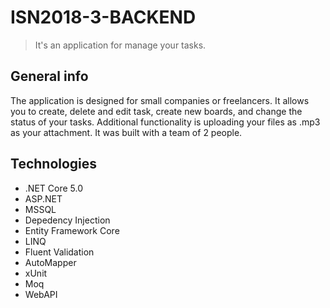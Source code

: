 # ISN2018-3-BACKEND

> It's an application for manage your tasks.

## General info

The application is designed for small companies or freelancers. It allows you to create, delete and edit task, create new boards, and change the status of your tasks. Additional functionality is uploading your files as .mp3 as your attachment. It was built with a team of 2 people.

## Technologies
- .NET Core 5.0
- ASP.NET
- MSSQL
- Depedency Injection
- Entity Framework Core
- LINQ
- Fluent Validation
- AutoMapper
- xUnit
- Moq
- WebAPI


